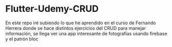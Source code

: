 
# Flutter-Udemy-CRUD
En este repo iré subiendo lo que he aprendido en el curso de Fernando Herrera donde se hace distintos ejercicios del CRUD para manejar información, se llega ver una app interesante de fotografías usando firebase y el patrón bloc

